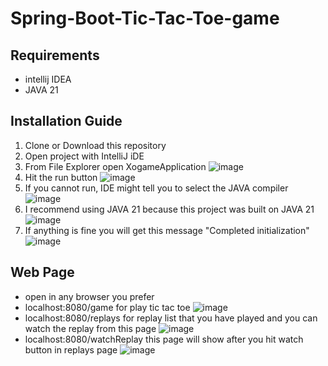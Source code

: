 # Spring-Boot-Tic-Tac-Toe-game
## Requirements
- intellij IDEA
- JAVA 21

## Installation Guide
1. Clone or Download this repository
2. Open project with IntelliJ iDE
3. From File Explorer open XogameApplication
![image](https://github.com/user-attachments/assets/ee09be38-78c8-4c8a-bf68-78c5dd319a91)
4. Hit the run button
![image](https://github.com/user-attachments/assets/0385a1eb-af1e-4d24-894a-912296a57ad2)
5. If you cannot run, IDE might tell you to select the JAVA compiler
![image](https://github.com/user-attachments/assets/3d8b4e91-84ec-4e87-940d-3c83ad0037c2)
6. I recommend using JAVA 21 because this project was built on JAVA 21
![image](https://github.com/user-attachments/assets/260a3882-79b3-406f-9c95-18562ca1dd6f)
7. If anything is fine you will get this message "Completed initialization"
![image](https://github.com/user-attachments/assets/2673530a-1c0f-4006-8768-898d4b1b0490)

## Web Page
- open in any browser you prefer
- localhost:8080/game for play tic tac toe
![image](https://github.com/user-attachments/assets/787ba14a-7f8b-4741-9290-345718c0e9cc)
- localhost:8080/replays for replay list that you have played and you can watch the replay from this page
![image](https://github.com/user-attachments/assets/e7853b67-e834-4ecc-8e19-d6fd575e1abc)
- localhost:8080/watchReplay this page will show after you hit watch button in replays page
![image](https://github.com/user-attachments/assets/efa8ffe1-c3c6-4a93-806b-ce48a5e9f94c)

